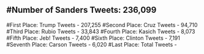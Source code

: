 #Number of Sanders Tweets: 236,099
---
#First Place: Trump Tweets - 207,255
#Second Place: Cruz Tweets - 94,710
#Third Place: Rubio Tweets - 33,843
#Fourth Place: Kasich Tweets - 8,073
#Fifth Place: Jeb! Tweets - 7,400
#Sixth Place: Clinton Tweets - 7,191
#Seventh Place: Carson Tweets - 6,020
#Last Place: Total Tweets -  
